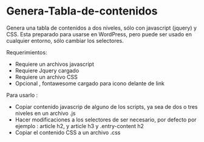 # Genera-Tabla-de-contenidos
Genera una tabla de contenidos a dos niveles, sólo con javascript (jquery) y CSS.
Esta preparado para usarse en WordPress, pero puede ser usado en cualquier entorno, sólo cambiar los selectores.

Requerimientos: 
- Requiere un archivos javascript
- Requiere Jquery cargado
- Requiere un archivo CSS
- Opcional , fontawesome cargado para icono delante de link

Para usarlo :
- Copiar contenido javascrip de alguno de los scripts, ya sea de dos o tres niveles en un archivo .js
- Hacer modificaciones a los selectores de ser necesario, por defecto por ejemplo : article h2, y article h3 y .entry-content h2
- Copiar el contenido CSS a un archivo .css
